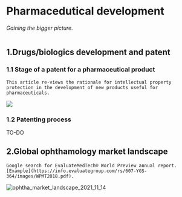 # Pharmacedutical development

*Gaining the bigger picture.*

```{tableofcontents}
```

## 1.Drugs/biologics development and patent
### 1.1 Stage of a patent for a pharmaceutical product

```{margin} [Patents - An Important Tool for Pharmaceutical Industry.](https://www.rroij.com/open-access/patents--an-important-tool-for-pharmaceutical-industry-.php?aid=34351)
This article re-views the rationale for intellectual property protection in the development of new products useful for pharmaceuticals.
```

![](https://www.rroij.com/articles-images/pharmaceutics-nanotechnology-2-2-12-g001.png)

### 1.2 Patenting process
TO-DO

## 2.Global ophthamology market landscape

```{margin} [Evaluate Pharma World Review](https://www.evaluate.com/)
Google search for EvaluateMedTech® World Preview annual report. [Example](https://info.evaluategroup.com/rs/607-YGS-364/images/WPMT2018.pdf).
```

![ophtha_market_landscape_2021_11_14](https://cdn.jsdelivr.net/gh/askming/upic@master/uPic/ophtha_market_landscape_2021_11_14.png)
